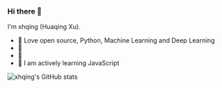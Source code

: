 ### Hi there 👋

I'm xhqing (Huaqing Xu).

- 🍒 Love open source, Python, Machine Learning and Deep Learning
- 🍉 
- 🧐 
- 🍋 I am actively learning JavaScript

![xhqing's GitHub stats](https://github-readme-stats-eight-plum-27.vercel.app/api?username=xhqing&show_icons=true&theme=radical)


